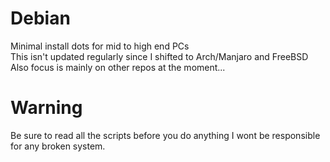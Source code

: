 # Debian 
Minimal install dots for mid to high end PCs\
This isn't updated regularly since I shifted to Arch/Manjaro and FreeBSD\
Also focus is mainly on other repos at the moment...
# Warning
Be sure to read all the scripts before you do anything I wont be responsible for any broken system.
